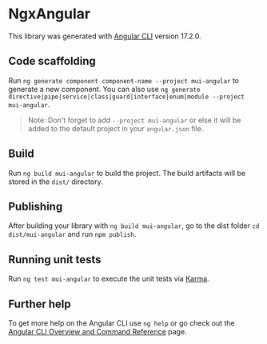 # NgxAngular

This library was generated with [Angular CLI](https://github.com/angular/angular-cli) version 17.2.0.

## Code scaffolding

Run `ng generate component component-name --project mui-angular` to generate a new component. You can also use `ng generate directive|pipe|service|class|guard|interface|enum|module --project mui-angular`.

> Note: Don't forget to add `--project mui-angular` or else it will be added to the default project in your `angular.json` file.

## Build

Run `ng build mui-angular` to build the project. The build artifacts will be stored in the `dist/` directory.

## Publishing

After building your library with `ng build mui-angular`, go to the dist folder `cd dist/mui-angular` and run `npm publish`.

## Running unit tests

Run `ng test mui-angular` to execute the unit tests via [Karma](https://karma-runner.github.io).

## Further help

To get more help on the Angular CLI use `ng help` or go check out the [Angular CLI Overview and Command Reference](https://angular.io/cli) page.
